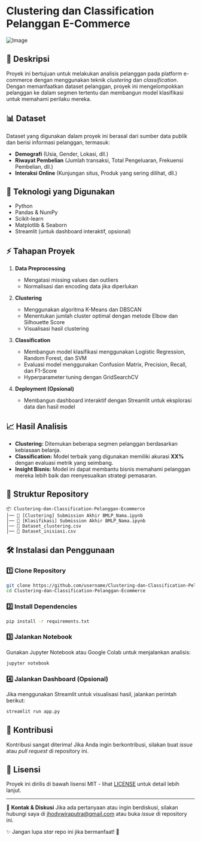 # Clustering dan Classification Pelanggan E-Commerce

![Image](https://github.com/user-attachments/assets/2c0fecaf-34b6-4eff-b9ce-52db039c9af3)

## 📌 Deskripsi
Proyek ini bertujuan untuk melakukan analisis pelanggan pada platform e-commerce dengan menggunakan teknik *clustering* dan *classification*. Dengan memanfaatkan dataset pelanggan, proyek ini mengelompokkan pelanggan ke dalam segmen tertentu dan membangun model klasifikasi untuk memahami perilaku mereka.

## 📊 Dataset
Dataset yang digunakan dalam proyek ini berasal dari sumber data publik dan berisi informasi pelanggan, termasuk:
- **Demografi** (Usia, Gender, Lokasi, dll.)
- **Riwayat Pembelian** (Jumlah transaksi, Total Pengeluaran, Frekuensi Pembelian, dll.)
- **Interaksi Online** (Kunjungan situs, Produk yang sering dilihat, dll.)

## 🚀 Teknologi yang Digunakan
- Python
- Pandas & NumPy
- Scikit-learn
- Matplotlib & Seaborn
- Streamlit (untuk dashboard interaktif, opsional)

## ⚡ Tahapan Proyek
1. **Data Preprocessing**
   - Mengatasi missing values dan outliers
   - Normalisasi dan encoding data jika diperlukan

2. **Clustering**
   - Menggunakan algoritma K-Means dan DBSCAN
   - Menentukan jumlah cluster optimal dengan metode Elbow dan Silhouette Score
   - Visualisasi hasil clustering

3. **Classification**
   - Membangun model klasifikasi menggunakan Logistic Regression, Random Forest, dan SVM
   - Evaluasi model menggunakan Confusion Matrix, Precision, Recall, dan F1-Score
   - Hyperparameter tuning dengan GridSearchCV

4. **Deployment (Opsional)**
   - Membangun dashboard interaktif dengan Streamlit untuk eksplorasi data dan hasil model

## 📈 Hasil Analisis
- **Clustering:** Ditemukan beberapa segmen pelanggan berdasarkan kebiasaan belanja.
- **Classification:** Model terbaik yang digunakan memiliki akurasi **XX%** dengan evaluasi metrik yang seimbang.
- **Insight Bisnis:** Model ini dapat membantu bisnis memahami pelanggan mereka lebih baik dan menyesuaikan strategi pemasaran.

## 📂 Struktur Repository
```
📦 Clustering-dan-Classification-Pelanggan-Ecommerce
│── 📄 [Clustering] Submission Akhir BMLP_Nama.ipynb
│── 📄 [Klasifikasi] Submission Akhir BMLP_Nama.ipynb
│── 📄 Dataset_clustering.csv
│── 📄 Dataset_inisiasi.csv

```

## 🛠 Instalasi dan Penggunaan
### 1️⃣ Clone Repository
```bash
git clone https://github.com/username/Clustering-dan-Classification-Pelanggan-Ecommerce.git
cd Clustering-dan-Classification-Pelanggan-Ecommerce
```

### 2️⃣ Install Dependencies
```bash
pip install -r requirements.txt
```

### 3️⃣ Jalankan Notebook
Gunakan Jupyter Notebook atau Google Colab untuk menjalankan analisis:
```bash
jupyter notebook
```

### 4️⃣ Jalankan Dashboard (Opsional)
Jika menggunakan Streamlit untuk visualisasi hasil, jalankan perintah berikut:
```bash
streamlit run app.py
```

## 🤝 Kontribusi
Kontribusi sangat diterima! Jika Anda ingin berkontribusi, silakan buat *issue* atau *pull request* di repository ini.

## 📜 Lisensi
Proyek ini dirilis di bawah lisensi MIT - lihat [LICENSE](LICENSE) untuk detail lebih lanjut.

---
📧 **Kontak & Diskusi**
Jika ada pertanyaan atau ingin berdiskusi, silakan hubungi saya di [jhodywiraputra@gmail.com](mailto:jhodywiraputra@gmail.com) atau buka *issue* di repository ini.

✨ Jangan lupa *star* repo ini jika bermanfaat! 🚀

